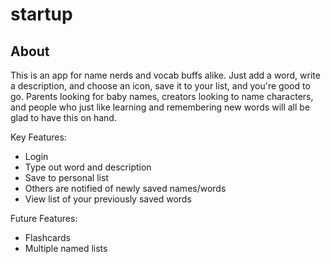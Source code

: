 # startup
## About
This is an app for name nerds and vocab buffs alike.
Just add a word, write a description, and choose an icon, save it to your list, and you're good to go. Parents looking for baby names, creators looking to name characters, and people who just like learning and remembering new words will all be glad to have this on hand. 

Key Features:
- Login
- Type out word and description
- Save to personal list
- Others are notified of newly saved names/words
- View list of your previously saved words

Future Features:
- Flashcards
- Multiple named lists
